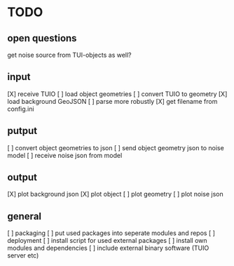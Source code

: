 # TODO

## open questions

get noise source from TUI-objects as well?


## input

[X] receive TUIO
[ ] load object geometries
[ ] convert TUIO to geometry
[X] load background GeoJSON
    [ ] parse more robustly
    [X] get filename from config.ini

## putput

[ ] convert object geometries to json
[ ] send object geometry json to noise model
[ ] receive noise json from model

## output

[X] plot background json
[X] plot object 
    [ ] plot geometry
[ ] plot noise json

## general

[ ] packaging
    [ ] put used packages into seperate modules and repos
[ ] deployment 
    [ ] install script for used external packages
    [ ] install own modules and dependencies
    [ ] include external binary software (TUIO server etc)